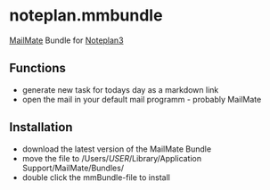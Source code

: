 # noteplan.mmbundle
[MailMate](https://freron.com) Bundle for [Noteplan3](https://noteplan.co)

## Functions
- generate new task for todays day as a markdown link
- open the mail in your default mail programm - probably MailMate

## Installation
- download the latest version of the MailMate Bundle
- move the file to /Users/*USER*/Library/Application Support/MailMate/Bundles/
- double click the mmBundle-file to install
